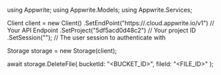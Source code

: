 using Appwrite;
using Appwrite.Models;
using Appwrite.Services;

Client client = new Client()
    .SetEndPoint("https://<REGION>.cloud.appwrite.io/v1") // Your API Endpoint
    .SetProject("5df5acd0d48c2") // Your project ID
    .SetSession(""); // The user session to authenticate with

Storage storage = new Storage(client);

await storage.DeleteFile(
    bucketId: "<BUCKET_ID>",
    fileId: "<FILE_ID>"
);
